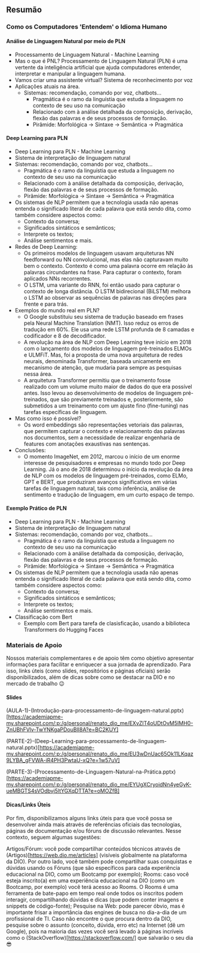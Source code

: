 ## Resumão

### Como os Computadores 'Entendem' o Idioma Humano
#### Análise de Linguagem Natural por meio de PLN
- Processamento de Linguagem Natural - Machine Learning
- Mas o que é PNL? Processamento de Linguagem Natural (PLN) é uma vertente da inteligência artificial que ajuda computadores entender, interpretar e manipular a linguagem humana.
- Vamos criar uma assistente virtual? Sistema de reconhecimento por voz
- Aplicações atuais na área. 
    - Sistemas: recomendação, comando por voz, chatbots...
        - Pragmática é o ramo da linguístia que estuda a linguagem no contexto de seu uso na comunicação
        - Relacionado com à análise detalhada da composição, derivação, flexão das palavras e de seus processos de formação. 
        - Pirâmide: Morfológica -> Sintaxe -> Semântica -> Pragmática

#### Deep Learning para PLN
- Deep Learning para PLN - Machine Learning
- Sistema de interpretação de linguagem natural
- Sistemas: recomendação, comando por voz, chatbots...
    - Pragmática é o ramo da linguístia que estuda a linguagem no contexto de seu uso na comunicação
    - Relacionado com à análise detalhada da composição, derivação, flexão das palavras e de seus processos de formação. 
    - Pirâmide: Morfológica -> Sintaxe -> Semântica -> Pragmática
- Os sistemas de NLP permitem que a tecnologia usada não apenas entenda o significado literal de cada palavra que está sendo dita, como também considere aspectos como: 
    - Contexto da conversa;
    - Significados sintáticos e semânticos;
    - Interprete os textos;
    - Análise sentimentos e mais.
- Redes de Deep Learning: 
    - Os primeiros modelos de linguagem usavam arquiteturas NN feedforward ou NN convolucional, mas elas não capturavam muito bem o contexto. Contexto é como uma palavra ocorre em relação às palavras circundantes na frase. Para capturar o contexto, foram aplicados NNs recorrentes.
    - O LSTM, uma variante do RNN, foi então usado para capturar o contexto de longa distância. O LSTM bidirecional (BiLSTM) melhora o LSTM ao observar as sequências de palavras nas direções para frente e para trás.
- Exemplos do mundo real em PLN? 
    - O Google substituiu seu sistema de tradução baseado em frases pela Neural Machine Translation (NMT). Isso reduz os erros de tradução em 60%. Ele usa uma rede LSTM profunda de 8 camadas e codificador e 8 de decodificador.
    - A revolução na área de NLP com Deep Learning teve início em 2018 com o lançamento dos modelos de linguagem pré-treinados ELMOs e ULMFiT. Mas, foi a proposta de uma nova arquitetura de redes neurais, denominada Transformer, baseada unicamente em mecanismo de atenção, que mudaria para sempre as pesquisas nessa área.
    - A arquitetura Transformer permitiu que o treinamento fosse realizado com um volume muito maior de dados do que era possível antes. Isso levou ao desenvolvimento de modelos de linguagem pré-treinados, que são previamente treinados e, posteriormente, são submetidos a um treinamento com um ajuste fino (fine-tuning) nas tarefas específicas de linguagem.
- Mas como isso é possível? 
    - Os word embeddings são representações vetoriais das palavras, que permitem capturar o contexto e relacionamento das palavras nos documentos, sem a necessidade de realizar engenharia de features com anotações exaustivas nas sentenças. 
- Conclusões: 
    - O momento ImageNet, em 2012, marcou o início de um enorme interesse de pesquisadores e empresas no mundo todo por Deep Learning. Já o ano de 2018 determinou o início da revolução da área de NLP com os modelos de linguagem pré-treinados, como ELMo, GPT e BERT, que produziram avanços significativos em várias tarefas de linguagem natural, tais como inferência, análise de sentimento e tradução de linguagem, em um curto espaço de tempo.

#### Exemplo Prático de PLN
- Deep Learning para PLN - Machine Learning
- Sistema de interpretação de linguagem natural
- Sistemas: recomendação, comando por voz, chatbots...
    - Pragmática é o ramo da linguístia que estuda a linguagem no contexto de seu uso na comunicação
    - Relacionado com à análise detalhada da composição, derivação, flexão das palavras e de seus processos de formação. 
    - Pirâmide: Morfológica -> Sintaxe -> Semântica -> Pragmática
- Os sistemas de NLP permitem que a tecnologia usada não apenas entenda o significado literal de cada palavra que está sendo dita, como também considere aspectos como: 
    - Contexto da conversa;
    - Significados sintáticos e semânticos;
    - Interprete os textos;
    - Análise sentimentos e mais.
- Classificação com Bert
    - Exemplo com Bert para tarefa de clasisficação, usando a biblioteca Transformers do Hugging Faces

### Materiais de Apoio
Nossos materiais complementares e de apoio têm como objetivo apresentar informações para facilitar e enriquecer a sua jornada de aprendizado. Para isso, links úteis (como slides, repositórios e páginas oficiais) serão disponibilizados, além de dicas sobre como se destacar na DIO e no mercado de trabalho 😉

#### Slides
(AULA-1)-(Introdução-para-processamento-de-linguagem-natural.pptx)[https://academiapme-my.sharepoint.com/:p:/g/personal/renato_dio_me/EXvZIT4oUDtOvM5IMH0-ZnUBhFVlv-TwYNKgaPDouBlI8A?e=BC2KUY]
 
(PARTE-2)-(Deep-Learning-para-processamento-de-linguagem-natural.pptx)[https://academiapme-my.sharepoint.com/:p:/g/personal/renato_dio_me/EU3wDnUac65Ok11LKqaz9LYBA_gFVWA-iR4PH3PwtaU-xQ?e=1w57uV]
 
(PARTE-3)-(Processamento-de-Linguagem-Natural-na-Prática.pptx)[https://academiapme-my.sharepoint.com/:p:/g/personal/renato_dio_me/EYUgXCryoidNn4yeGyK-ueMBGTS4sVOdbvj5ltYGXqDTTA?e=oMOZfB]
 
#### Dicas/Links Úteis
 
Por fim, disponibilizamos alguns links úteis para que você possa se desenvolver ainda mais através de referências oficiais das tecnologias, páginas de documentação e/ou fóruns de discussão relevantes. Nesse contexto, seguem algumas sugestões:
 
Artigos/Fórum: você pode compartilhar conteúdos técnicos através de (Artigos)[https://web.dio.me/articles] (visíveis globalmente na plataforma da DIO). Por outro lado, você também pode compartilhar suas conquistas e dúvidas usando os Fóruns (que são específicos para cada experiência educacional na DIO, como um Bootcamp por exemplo);
Rooms: caso você esteja inscrito(a) em uma experiência educacional na DIO (como um Bootcamp, por exemplo) você terá acesso ao Rooms. O Rooms é uma ferramenta de bate-papo em tempo real onde todos os inscritos podem interagir, compartilhando dúvidas e dicas (que podem conter imagens e snippets de código-fonte);
Pesquise na Web: pode parecer óbvio, mas é importante frisar a importância das engines de busca no dia-a-dia de um profissional de TI. Caso não encontre o que procura dentro da DIO, pesquise sobre o assunto (conceito, dúvida, erro etc) na Internet (dê um Google), pois na maioria das vezes você será levado à páginas incríveis como o (StackOverflow)[https://stackoverflow.com/] que salvarão o seu dia 😎
